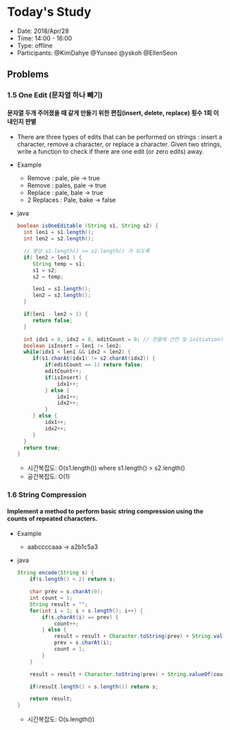 # Today's Study
- Date: 2018/Apr/28
- Time: 14:00 - 16:00
- Type: offline
- Participants: @KimDahye @Yunseo @yskoh @EllenSeon

## Problems
### 1.5 One Edit (문자열 하나 빼기)

#### 문자열 두개 주어졌을 때 같게 만들기 위한 편집(insert, delete, replace) 횟수 1회 이내인지 판별
- There are three types of edits that can be performed on strings : insert a character, remove a character, or replace a character. Given two strings, write a function to check if there are one edit (or zero edits) away.

- Example
  - Remove : pale, ple -> true
  - Remove : pales, pale -> true
  - Replace : pale, bale -> true
  - 2 Replaces :  Pale, bake -> false

- java
    ```java
    boolean isOneEditable (String s1, String s2) {
      int len1 = s1.length();
      int len2 = s2.length();

      // 항상 s1.length() >= s2.length() 가 되도록
      if( len2 > len1 ) {
         String temp = s1;
         s1 = s2;
         s2 = temp;

         len1 = s1.length();
         len2 = s2.length();
      }

      if(len1 - len2 > 1) {
         return false;
      }

      int idx1 = 0, idx2 = 0, editCount = 0; // 한줄에 선언 및 initiation까지!
      boolean isInsert = len1 != len2;
      while(idx1 < len1 && idx2 < len2) {
         if(s1.charAt(idx1) != s2.charAt(idx2)) {
             if(editCount == 1) return false;
             editCount++;
             if(isInsert) {
                 idx1++;
             } else {
                 idx1++;
                 idx2++;
             }
         } else {
             idx1++;
             idx2++;
         }
      }
      return true;
    }
    ```
   
    - 시간복잡도: O(s1.length()) where s1.length() > s2.length()
    - 공간복잡도: O(1)

### 1.6 String Compression
#### Implement a method to perform basic string compression using the counts of repeated characters.

- Example
  - aabccccaaa -> a2b1c5a3

- java
    ```java
    String encode(String s) {
        if(s.length() < 2) return s;

        char prev = s.charAt(0);
        int count = 1;
        String result = "";
        for(int i = 1; i < s.length(); i++) {
            if(s.charAt(i) == prev) {
                count++;
            } else {
                result = result + Character.toString(prev) + String.valueOf(count);
                prev = s.charAt(i);
                count = 1;
            }
        }

        result = result + Character.toString(prev) + String.valueOf(count);

        if(result.length() > s.length()) return s;

        return result;
    }
    ```
  - 시간복잡도: O(s.length())
  
